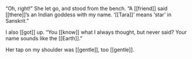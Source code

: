 “Oh, right!” She let go, and stood from the bench. “A [[friend]] said [[there]]’s an Indian goddess with my name. ‘[[Tara]]’ means ‘star’ in Sanskrit.”  

I also [[got]] up. “You [[know]] what I always thought, but never said? Your name sounds like the [[Earth]].”  

Her tap on my shoulder was [[gentle]], too [[gentle]]. 